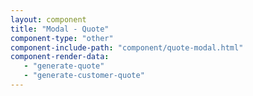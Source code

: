 ```yaml
---
layout: component
title: "Modal - Quote"
component-type: "other"
component-include-path: "component/quote-modal.html"
component-render-data:
   - "generate-quote"
   - "generate-customer-quote"
---
```

